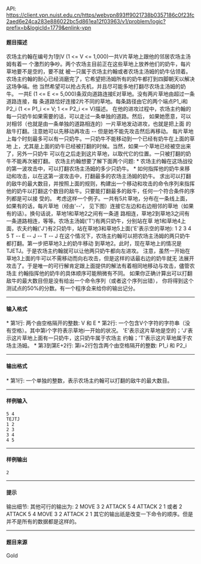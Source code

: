 API: https://client.vpn.nuist.edu.cn/https/webvpn893ff9021738b0357186c0f23fc2aed6e24ca283e886022bc5d861ea12f03963/v1/problem/logic?prefix=b&logicId=1779&enlink-vpn

#### 题目描述

农场主约翰在编号为1到V (1 <= V <= 1,000)一共V片草地上跟他的邻居农场主汤姆有着一 个激烈的争吵。两个农场主目前正在这些草地上放养他们的奶牛，每片草地要不是空的，要不就 被一只属于农场主约翰或者农场主汤姆的奶牛佔领着。 农场主约翰的耐心已经消磨完了，它希望把汤姆所有的奶牛都打到四脚朝天以解决这场争端。他 当然希望可以抢占先机，并且尽可能多地打翻尽农场主汤姆的奶牛。 一共E (1 <= E <= 5,000)条双向道路连接E对草地。没有两片草地由超过一条道路连接，每 条道路恰好连接2片不同的草地。每条路径由它的两个端点P1\_i和P2\_i (1 <= P1\_i <= V; 1 <= P2\_i <= V)描述。 在他的进攻过程中，农场主约翰的每一只奶牛如果需要的话，可以走过一条单独的道路。然后， 如果她愿意，可以对相邻（也就是由一条单独的道路相连的）一片草地发动进攻，也就是把上面 的敌牛打翻。注意她可以先移动再攻击 -- 但是她不能先攻击然后再移动。 每片草地上每个时刻最多可以有一只奶牛。一只奶牛不能移动到一个已经有奶牛在上面的草地 上，尤其是上面的奶牛已经被打翻的时候。当然，如果一个草地已经被空出来了，另外一只奶牛 可以在之后走到这片草地，以取代它的位置。一只被打翻的奶牛不能再次被打翻。 农场主约翰想要了解下面两个问题: \* 农场主约翰在这场战役的第一波攻击中，可以打翻农场主汤姆的多少只奶牛。 \* 如何指挥他的奶牛来移动和攻击，以在这第一波攻击中，打翻最多的农场主汤姆的奶牛。 求出可以打翻的敌牛的最大数目，并按照上面的规则，构建出一个移动和攻击的命令序列来指挥 他的奶牛以打翻这个数目的敌牛。只要能打翻最多的敌牛，任何一个符合条件的序列都是可以接 受的。 考虑这样一个例子。一共有5片草地，分布在一条线上面，如果有的话，每片草地（经由'--'， 见下图）连接它左边和右边相邻的草地（如果有的话）。换句话说，草地1和草地2之间有一条道 路相连，草地2到草地3之间有一条道路相连，等等。农场主汤姆('T')有两只奶牛，分别站在草 地1和草地4上面，农夫约翰('J')有2只奶牛，站在草地3和草地5上面('E'表示空的草地): 1 2 3 4 5 T -- E -- J -- T -- J 在这个情况下，农场主约翰可以把农场主汤姆的两只奶牛都打翻。第一步把草地3上的奶牛移动 到草地2。此时，现在草地上的情况是TJETJ。于是农场主约翰就可以让他两只奶牛都向左进攻。 注意，虽然一开始在草地3上面的牛可以不需移动而向右攻击，但是这样的话最右边的奶牛就无 法展开攻击了。于是唯一的可行解肯定跟上面提供的解法有着相同地移动与攻击，儘管农场主 约翰指挥他的奶牛的具体顺序可能稍微有不同。 如果你正确计算出可以打翻敌牛的最大数目但是没有给出一个命令序列（或者这个序列出错）， 你将得到这个测试点的50%的分数。有一个程序会来给你的输出记分。

---

#### 输入格式

\* 第1行: 两个由空格隔开的整数: V 和 E \* 第2行: 一个包含V个字符的字符串（没有空格）。其中第i个字符表示草地i一开始的状况。 'E'表示这片草地是空的；'J'表示这片草地上面有一只奶牛，这只奶牛属于农场主 约翰；'T'表示这片草地属于农场主汤姆。 \* 第3到第E+2行: 第i+2行包含两个由空格隔开的整数: P1\_i 和 P2\_i

---

#### 输出格式

\* 第1行: 一个单独的整数，表示农场主约翰可以打翻的敌牛的最大数目。

---

#### 样例输入
```
5 4
TEJTJ
1 2
2 3
3 4
4 5

```

---

#### 样例输出
```
2

```

---

#### 提示

输出细节: 其他可行的输出为: 2 MOVE 3 2 ATTACK 5 4 ATTACK 2 1 或者 2 ATTACK 5 4 MOVE 3 2 ATTACK 2 1 其它的输出祇是改变一下命令的顺序。但是并不是所有的数据都是这样的。

---

#### 题目来源

Gold